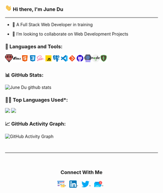 ### <img src="Assets/Hi.gif" width="22px"> Hi there, I'm June Du 

---

- 🌱 A Full Stack Web Developer in training

- 👯 I’m looking to collaborate on Web Development Projects


### 🧰 Languages and Tools:

<img align="left" alt="Ruby" width="26px" src="Assets/ruby.png" />
<img align="left" alt="Ruby on Rails" width="26px" src="Assets/ruby-on-rails.png" />
<img align="left" alt="HTML5" width="26px" src="Assets/html.png" />
<img align="left" alt="CSS3" width="26px" src="Assets/css.png" />
<img align="left" alt="Sass" width="26px" src="Assets/sass.png" />
<img align="left" alt="JavaScript" width="26px" src="Assets/javascript.png" />
<img align="left" alt="PostgreSQL" width="26px" src="Assets/postgresql.png" />
<img align="left" alt="Visual Studio Code" width="26px" src="Assets/visual-studio-code.png" />
<img align="left" alt="Git" width="26px" src="Assets/git.png" />
<img align="left" alt="GitHub" width="26px" src="Assets/github.png" />
<img align="left" alt="ReactJS" width="26px" src="Assets/react.png" />
<img align="left" alt="NodeJS" width="26px" src="Assets/nodejs.png" />
<img align="left" alt="MongoDB" width="26px" src="Assets/mongodb.png" />
<br />
<br />


<!--   Stats -->
### 📊 GitHub Stats:
![June Du github stats](https://github-readme-stats.vercel.app/api?username=junedu416&theme=nord&show_icons=true&count_private=true)
  
  
<!--   Top Languages Using -->
### 👨‍💻 Top Languages Used*:
![](https://github-profile-summary-cards.vercel.app/api/cards/repos-per-language?username=junedu416&theme=nord_dark)
![](https://github-profile-summary-cards.vercel.app/api/cards/most-commit-language?username=junedu416&theme=nord_dark)


<!--   GitHub stats graph -->
### 📈 GitHub Activity Graph:
 ![GitHub Activity Graph](https://activity-graph.herokuapp.com/graph?username=junedu416&theme=github)

 <br> 
 
 <hr>
 
 <br>

  <div align="center">
  <h3><b>Connect With Me </b></h3>
  </div>
<p align="center">
<a href="#" target="_blank">
  <img align="center" alt="June Du | Portfolio" width="24px" src="Assets/portfolio.png" />
</a> &nbsp;&nbsp;
<a href="#" target="_blank">
  <img align="center" alt="June Du | Linkedin" width="24px" src="Assets/linkedin.png" />
</a> &nbsp;&nbsp;
<a href="#" target="_blank">
  <img align="center" alt="June Du | Twitter" width="26px" src="Assets/twitter.png" />
</a> &nbsp;&nbsp;
<a href="mailto:junedu416@gmail.com" target="_blank">
  <img align="center" alt="June Du | Gmail" width="26px" src="Assets/email.png" />
</a> &nbsp;&nbsp;
<p>
  
<br>
  


<!--
**junedu416/junedu416** is a ✨ _special_ ✨ repository because its `README.md` (this file) appears on your GitHub profile.

Here are some ideas to get you started:

- 🔭 I’m currently working on ...
- 🌱 I’m currently learning ...
- 👯 I’m looking to collaborate on ...
- 🤔 I’m looking for help with ...
- 💬 Ask me about ...
- 📫 How to reach me: ...
- 😄 Pronouns: ...
- ⚡ Fun fact: ...
-->
